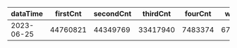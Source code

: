 |dataTime|firstCnt|secondCnt|thirdCnt|fourCnt|winCnt|vrate|wrate|
|-|-|-|-|-|-|-|-|
|2023-06-25|44760821|44349769|33417940|7483374|6713660|0%|0%|